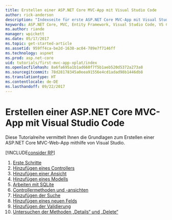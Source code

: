 ```yaml
---
title: Erstellen einer ASP.NET Core MVC-App mit Visual Studio Code
author: rick-anderson
description: "Indexseite für erste ASP.NET Core MVC-App mit Visual Studio Code"
keywords: ASP.NET Core, MVC, Entity Framework, Visual Studio Code, VS Code
ms.author: riande
manager: wpickett
ms.date: 05/17/2017
ms.topic: get-started-article
ms.assetid: 959ff4ca-be2d-1638-ac04-789e7f7146ff
ms.technology: aspnet
ms.prod: asp.net-core
uid: tutorials/first-mvc-app-xplat/index
ms.openlocfilehash: 8a6fa695a1b1ad660f7f5b1aeb520d5372a273a8
ms.sourcegitcommit: 78d28178345a0eea91556e4cd1adad98b1446db8
ms.translationtype: HT
ms.contentlocale: de-DE
ms.lasthandoff: 09/22/2017
---
```

# <a name="create-an-aspnet-core-mvc-app-with-visual-studio-code"></a>Erstellen einer ASP.NET Core MVC-App mit Visual Studio Code

Diese Tutorialreihe vermittelt Ihnen die Grundlagen zum Erstellen einer ASP.NET Core MVC-Web-App mithilfe von Visual Studio. 

[!INCLUDE[consider RP](../../includes/razor.md)]

1. [Erste Schritte](start-mvc.md)
2. [Hinzufügen eines Controllers](adding-controller.md)
3. [Hinzufügen einer Ansicht](adding-view.md)
4. [Hinzufügen eines Modells](adding-model.md)
5. [Arbeiten mit SQLite](working-with-sql.md)
6. [Controllermethoden und -ansichten](controller-methods-views.md)
7. [Hinzufügen der Suche](search.md)
8. [Hinzufügen eines neuen Felds](new-field.md)
9. [Hinzufügen der Validierung](validation.md)
10. [Untersuchen der Methoden „Details“ und „Delete“](xref:tutorials/first-mvc-app/details)
